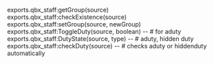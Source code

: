 exports.qbx_staff:getGroup(source) 
exports.qbx_staff:checkExistence(source) 
exports.qbx_staff:setGroup(source, newGroup) 
exports.qbx_staff:ToggleDuty(source, boolean) -- # for aduty
exports.qbx_staff:DutyState(source, type) -- # aduty, hidden duty
exports.qbx_staff:checkDuty(source) -- # checks aduty or hiddenduty automatically 

